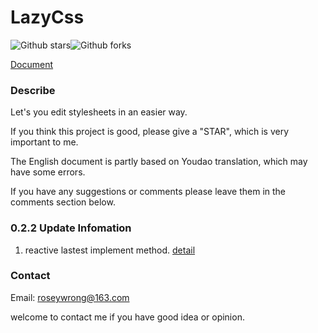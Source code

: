# LazyCss

![Github stars](https://img.shields.io/github/stars/roseyw/lazycss.svg)![Github forks](https://img.shields.io/github/forks/roseyw/lazycss.svg) 

 [Document](https://roseyw.github.io/lazycss-docs/)

### Describe

Let's you edit stylesheets in an easier way.

If you think this project is good, please give a "STAR", which is very important to me.

The English document is partly based on Youdao translation, which may have some errors.

If you have any suggestions or comments please leave them in the comments section below.

### 0.2.2 Update Infomation

1. reactive lastest implement method. [detail](https://roseyw.github.io/lazycss-docs/essentials/compatibility-explorer.html)

### Contact

Email: roseywrong@163.com

welcome to contact me if you have good idea or opinion.
